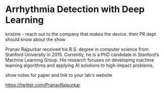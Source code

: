 # Arrhythmia Detection with Deep Learning

kristine - reach out to the company that makes the device.  their PR dept should know about the show

Pranav Rajpurkar received his B.S. degree in computer science from Stanford University in 2015. Currently, he is a PhD candidate in Stanford’s Machine Learning Group. His research focuses on developing machine learning algorithms and applying AI solutions to high-impact problems.  


show notes for paper and link to your lab's website

https://twitter.com/PranavRajpurkar





